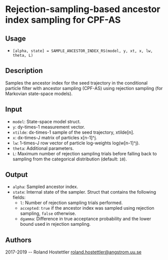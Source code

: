 # Rejection-sampling-based ancestor index sampling for CPF-AS
## Usage
* `[alpha, state] = SAMPLE_ANCESTOR_INDEX_RS(model, y, xt, x, lw, theta, L)`

## Description
Samples the ancestor index for the seed trajectory in the conditional
particle filter with ancestor sampling (CPF-AS) using rejection sampling
(for Markovian state-space models).

## Input
* `model`: State-space model struct.
* `y`: dy-times-1 measurement vector.
* `xtilde`: dx-times-1 sample of the seed trajectory, xtilde[n].
* `x`: dx-times-J matrix of particles x[n-1]^j.
* `lw`: 1-times-J row vector of particle log-weights log(w[n-1]^j).
* `theta`: Additional parameters.
* `L`: Maximum number of rejection sampling trials before falling back
  to sampling from the categorical distribution (default: `10`).
 
## Output
* `alpha`: Sampled ancestor index.
* `state`: Internal state of the sampler. Struct that contains the
  following fields:
    - `l`: Number of rejection sampling trials performed.
    - `accepted`: `true` if the ancestor index was sampled using
      rejection sampling, `false` otherwise.
    - `dgamma`: Difference in true acceptance probability and the lower
      bound used in rejection sampling.
 
## Authors
2017-2019 -- Roland Hostettler <roland.hostettler@angstrom.uu.se>
